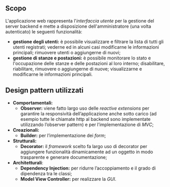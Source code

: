 ## Scopo
L'applicazione web rappresenta l'*interfaccia utente* per la gestione del server backend e mette a disposizione dell'amministratore (una volta autenticato) le seguenti funzionalità:
- **gestione degli utenti:** è possibile visualizzare e filtrare la lista di tutti gli utenti registrati; vederne ed in alcuni casi modificarne le informazioni principali; rimuovere utenti o aggiungerne di nuovi;
- **gestione di stanze e postazioni:** è possibile monitorare lo stato e l'occupazione delle stanze e delle postazioni al loro interno; disabilitare, riabilitare, rimuovere o aggiungerne di nuove; visualizzarne e modificarne le informazioni principali.


## Design pattern utilizzati
- **Comportamentali:**
  - **Observer:** viene fatto largo uso delle *reactive extensions* per garantire la responsività dell’applicazione anche sotto carico (ad esempio tutte le chiamate http al backend sono implementate utilizzando l’observer pattern) e per l’implementazione di *MVC*;
- **Creazionali:**
  - **Builder:** per l’implementazione dei *form*;
- **Strutturali:**
  - **Decorator:** il *framework* scelto fa largo uso di decorator per aggiungere funzionalità dinamicamente ad un oggetto in modo trasparente e generare documentazione;
- **Architetturali**:
  - **Dependency Injection:** per ridurre l’accoppiamento e il grado di dipendenza tra le classi;
  - **Model View Controller:** per realizzare la *GUI*.